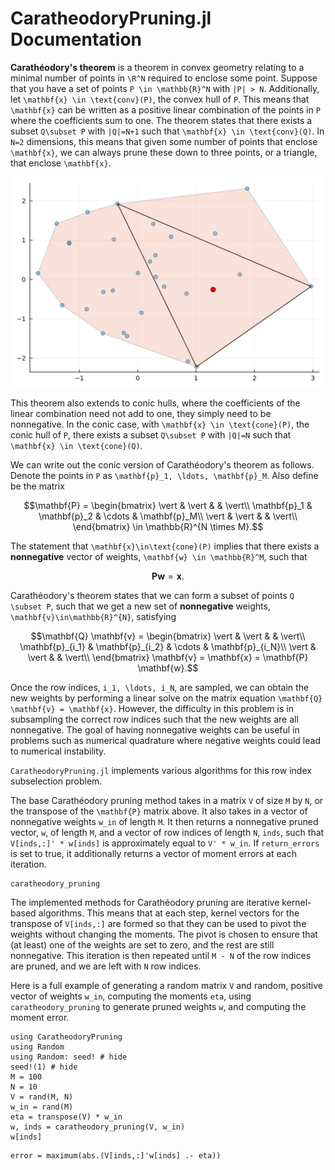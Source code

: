 # CaratheodoryPruning.jl Documentation

**Carathéodory's theorem** is a theorem in convex geometry relating to a minimal number of points in ``\R^N`` required to enclose some point.
Suppose that you have a set of points ``P \in \mathbb{R}^N`` with ``|P| > N``.
Additionally, let ``\mathbf{x} \in \text{conv}(P)``, the convex hull of ``P``.
This means that ``\mathbf{x}`` can be written as a positive linear combination of the points in ``P`` where the coefficients sum to one.
The theorem states that there exists a subset ``Q\subset P`` with ``|Q|=N+1`` such that ``\mathbf{x} \in \text{conv}(Q)``.
In ``N=2`` dimensions, this means that given some number of points that enclose ``\mathbf{x}``, we can always prune these down to three points, or a triangle, that enclose ``\mathbf{x}``.

![](caratheodory.png)

This theorem also extends to conic hulls, where the coefficients of the linear combination need not add to one, they simply need to be nonnegative.
In the conic case, with ``\mathbf{x} \in \text{cone}(P)``, the conic hull of ``P``, there exists a subset ``Q\subset P`` with ``|Q|=N`` such that ``\mathbf{x} \in \text{cone}(Q)``.

We can write out the conic version of Carathéodory's theorem as follows. Denote the points in ``P`` as ``\mathbf{p}_1, \ldots, \mathbf{p}_M``. Also define be the matrix
```math
\mathbf{P} = \begin{bmatrix} 
\vert & \vert &  & \vert\\
\mathbf{p}_1 & \mathbf{p}_2 & \cdots & \mathbf{p}_M\\
\vert & \vert & & \vert\\
\end{bmatrix} \in \mathbb{R}^{N \times M}.
```
The statement that ``\mathbf{x}\in\text{cone}(P)`` implies that there exists a **nonnegative** vector of weights, ``\mathbf{w} \in \mathbb{R}^M``, such that
```math
\mathbf{P} \mathbf{w} = \mathbf{x}.
```
Carathéodory's theorem states that we can form a subset of points ``Q \subset P``, such that we get a new set of **nonnegative** weights, ``\mathbf{v}\in\mathbb{R}^{N}``, satisfying
```math
\mathbf{Q} \mathbf{v} = \begin{bmatrix} 
\vert & \vert &  & \vert\\
\mathbf{p}_{i_1} & \mathbf{p}_{i_2} & \cdots & \mathbf{p}_{i_N}\\
\vert & \vert & & \vert\\
\end{bmatrix} \mathbf{v} = \mathbf{x} = \mathbf{P} \mathbf{w}.
```

Once the row indices, ``i_1, \ldots, i_N``, are sampled, we can obtain the new weights by performing a linear solve on the matrix equation ``\mathbf{Q} \mathbf{v} = \mathbf{x}``. 
However, the difficulty in this problem is in subsampling the correct row indices such that the new weights are all nonnegative.
The goal of having nonnegative weights can be useful in problems such as numerical quadrature where negative weights could lead to numerical instability. 

`CaratheodoryPruning.jl` implements various algorithms for this row index subselection problem.

The base Carathéodory pruning method takes in a matrix `V` of size `M` by `N`, or the transpose of the ``\mathbf{P}`` matrix above. It also takes in a vector of nonnegative weights `w_in` of length `M`.
It then returns a nonnegative pruned vector, `w`, of length `M`, and a vector of row indices of length `N`, `inds`, such that `V[inds,:]' * w[inds]` is approximately equal to `V' * w_in`.
If `return_errors` is set to true, it additionally returns a vector of moment errors at each iteration.

```@docs
caratheodory_pruning
```

The implemented methods for Carathéodory pruning are iterative kernel-based algorithms. This means that at each step, kernel vectors for the transpose of `V[inds,:]` are formed so that they can be used to pivot the weights without changing the moments. The pivot is chosen to ensure that (at least) one of the weights are set to zero, and the rest are still nonnegative. This iteration is then repeated until `M - N` of the row indices are pruned, and we are left with `N` row indices.

Here is a full example of generating a random matrix `V` and random, positive vector of weights `w_in`, computing the moments `eta`, using `caratheodory_pruning` to generate pruned weights `w`, and computing the moment error.

```@example 1
using CaratheodoryPruning
using Random
using Random: seed! # hide
seed!(1) # hide
M = 100
N = 10
V = rand(M, N)
w_in = rand(M)
eta = transpose(V) * w_in
w, inds = caratheodory_pruning(V, w_in)
w[inds]
```
```@example 1
error = maximum(abs.(V[inds,:]'w[inds] .- eta))
```